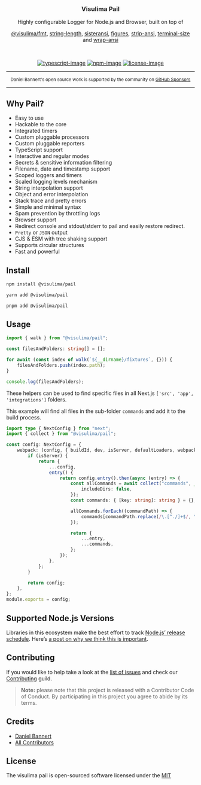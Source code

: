 <div align="center">
  <h3>Visulima Pail</h3>
  <p>
  Highly configurable Logger for Node.js and Browser, built on top of

  [@visulima/fmt](https://github.com/visulima/visulima/tree/main/packages/fmt),
  [string-length](),
  [sisteransi](),
  [figures](),
  [strip-ansi](),
  [terminal-size]() and
  [wrap-ansi]()
  </p>
</div>

<br />

<div align="center">

[![typescript-image]][typescript-url] [![npm-image]][npm-url] [![license-image]][license-url]

</div>

---

<div align="center">
    <p>
        <sup>
            Daniel Bannert's open source work is supported by the community on <a href="https://github.com/sponsors/prisis">GitHub Sponsors</a>
        </sup>
    </p>
</div>

---

## Why Pail?

- Easy to use
- Hackable to the core
- Integrated timers
- Custom pluggable processors
- Custom pluggable reporters
- TypeScript support
- Interactive and regular modes
- Secrets & sensitive information filtering
- Filename, date and timestamp support
- Scoped loggers and timers
- Scaled logging levels mechanism
- String interpolation support
- Object and error interpolation
- Stack trace and pretty errors
- Simple and minimal syntax
- Spam prevention by throttling logs
- Browser support
- Redirect console and stdout/stderr to pail and easily restore redirect.
- `Pretty` or `JSON` output
- CJS & ESM with tree shaking support
- Supports circular structures
- Fast and powerful

## Install

```sh
npm install @visulima/pail
```

```sh
yarn add @visulima/pail
```

```sh
pnpm add @visulima/pail
```

## Usage

```typescript
import { walk } from "@visulima/pail";

const filesAndFolders: string[] = [];

for await (const index of walk(`${__dirname}/fixtures`, {})) {
    filesAndFolders.push(index.path);
}

console.log(filesAndFolders);
```

These helpers can be used to find specific files in all Next.js `['src', 'app', 'integrations']` folders.

This example will find all files in the sub-folder `commands` and add it to the build process.

```typescript
import type { NextConfig } from "next";
import { collect } from "@visulima/pail";

const config: NextConfig = {
    webpack: (config, { buildId, dev, isServer, defaultLoaders, webpack }) => {
        if (isServer) {
            return {
                ...config,
                entry() {
                    return config.entry().then(async (entry) => {
                        const allCommands = await collect("commands", __dirname, {
                            includeDirs: false,
                        });
                        const commands: { [key: string]: string } = {};

                        allCommands.forEach((commandPath) => {
                            commands[commandPath.replace(/\.[^./]+$/, "").slice(1)] = `.${commandPath}`;
                        });

                        return {
                            ...entry,
                            ...commands,
                        };
                    });
                },
            };
        }

        return config;
    },
};
module.exports = config;
```

## Supported Node.js Versions

Libraries in this ecosystem make the best effort to track [Node.js’ release schedule](https://github.com/nodejs/release#release-schedule).
Here’s [a post on why we think this is important](https://medium.com/the-node-js-collection/maintainers-should-consider-following-node-js-release-schedule-ab08ed4de71a).

## Contributing

If you would like to help take a look at the [list of issues](https://github.com/visulima/visulima/issues) and check our [Contributing](.github/CONTRIBUTING.md) guild.

> **Note:** please note that this project is released with a Contributor Code of Conduct. By participating in this project you agree to abide by its terms.

## Credits

-   [Daniel Bannert](https://github.com/prisis)
-   [All Contributors](https://github.com/visulima/visulima/graphs/contributors)

## License

The visulima pail is open-sourced software licensed under the [MIT][license-url]

[typescript-image]: https://img.shields.io/badge/Typescript-294E80.svg?style=for-the-badge&logo=typescript
[typescript-url]: "typescript"
[license-image]: https://img.shields.io/npm/l/@visulima/pail?color=blueviolet&style=for-the-badge
[license-url]: LICENSE.md "license"
[npm-image]: https://img.shields.io/npm/v/@visulima/pail/latest.svg?style=for-the-badge&logo=npm
[npm-url]: https://www.npmjs.com/package/@visulima/pail/v/latest "npm"
